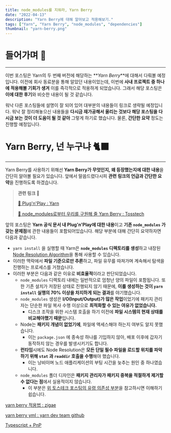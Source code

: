 ```yaml
---
title: node_modules를 지워라, Yarn Berry
date: "2022-04-13"
description: "Yarn Berry에 대해 알아보고 적용해보기."
tags: ["Yarn", "Yarn Berry", "node_modules", "dependencies"]
thumbnail: "yarn-berry.png"
---
```


# 들어가며 🏃

---

이번 포스팅은 Yarn의 두 번째 버전에 해당하는 **_Yarn Berry_**에 대해서 다뤄볼 예정입니다. 이전에 회사 동료분을 통해 알았던 내용이었는데, 이번에 **사내 프로젝트 중 하나에 적용해볼 기회가 생겨** 이를 즉각적으로 적용하게 되었습니다. 그래서 해당 포스팅은 **이에 대한 후기**와 비슷한 내용이 될 것 같습니다.

워낙 다른 포스팅들에 설명이 잘 되어 있어 대부분의 내용들이 링크로 생략될 예정입니다. 워낙 잘 정리해놓으신 내용들을 **다시금 재가공해서 올리는 것보다 해당 포스팅을 다시금 보는 것이 더 도움이 될 것 같아** 그렇게 하기로 했습니다. 물론, **간단한 요약** 정도는 진행할 예정입니다.

# Yarn Berry, 넌 누구냐 🐈‍⬛

---

Yarn Berry를 사용하기 위해선 **Yarn Berry가 무엇인지, 왜 등장했는지에 대한 내용**을 간단히 알아볼 필요가 있습니다. 앞에서 말씀드렸다시피 **관련 링크의 언급과 간단한 요약**을 진행하도록 하겠습니다.

> **관련 링크 🔖**
>
> [🔗 Plug'n'Play : Yarn](https://yarnpkg.com/features/pnp)
>
> [🔗 node_modules로부터 우리를 구원해 줄 Yarn Berry : Tosstech](https://toss.tech/article/node-modules-and-yarn-berry)

앞의 포스팅은 **Yarn 공식 문서 내 Plug'n'Play에 대한 내용**이고 **기존 `node_modules` 가 갖는 문제점**에 관한 내용들이 포함되어있습니다. 해당 부분에 대해 간단히 요약하자면 다음과 같습니다.

- `yarn install` 을 실행할 때 Yarn은 **`node_modules` 디렉토리를 생성**하고 내장된 [Node Resolution Algorithm](https://nodejs.org/api/modules.html#modules_loading_from_node_modules_folders)을 통해 사용할 수 있습니다.
- 이러한 맥락에서 **파일 기준으로만 추론**하고, 파일 유무를 따져가며 계속해서 탐색을 진행하는 프로세스를 거쳤습니다.
- 이러한 부분은 다음과 같은 이유로 **비효율적**이라고 판단되었습니다.
  - `node_modules` 디렉토리 내에는 일반적으로 엄청난 양의 파일이 포함됩니다. 또한 기존 설치가 저장된 상태로 진행되지 않기 때문에, **이를 생성하는 것이 `yarn install` 실행의 70% 이상을 차지하게 되는 결과**를 야기했습니다.
  - `node_modules` 생성은 **I/O(Input/Output)가 많은 작업**이었기에 패키지 관리자는 단순한 파일 복사 수행 이상으로 **최적화할 수 있는 여유가 없었습니다.**
    - 디스크 조작을 위한 시스템 호출을 하기 이전에 **파일 시스템의 현재 상태를 비교해야했기 때문**입니다.
  - Node는 **패키지 개념이 없었기에**, 파일에 액세스해야 하는지 여부도 알지 못했습니다.
    - 이는 `package.json` 에 종속성 하나를 기입하지 않아, 배포 이후에 갑자기 동작하지 않는 경우를 발생시키기도 합니다.
  - **런타임**시에도 Node Resolution은 **모든 단일 필수 파일을 로드할 위치를 파악하기 위해 `stat` 과 `readdir` 호출을 수행**해야 했습니다.
    - 이는 낭비이며 노드 애플리케이션의 부팅 시간을 늦추는 원인 중 하나였습니다.
  - `node_modules` 폴더 디자인은 **패키지 관리자가 패키지 중복을 적절하게 제거할 수 없다는 점**에서 실용적이지 않습니다.
    - 이 부분은 [위 토스테크 포스팅의 유령 의존성 부분](https://toss.tech/article/node-modules-and-yarn-berry)을 참고하시면 이해하기 쉽습니다.

[yarn berry 적용법 : zigae](https://www.zigae.com/yarn2/)

[yarn berry yml : yarn dev team github](https://github.com/yarnpkg/berry/blob/master/.yarnrc.yml)

[Typescript + PnP](https://yarnpkg.com/getting-started/recipes#typescript--pnp-quick-start)
